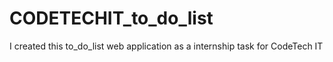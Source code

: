 # CODETECHIT_to_do_list
I created this to_do_list web application as a internship task for CodeTech IT
